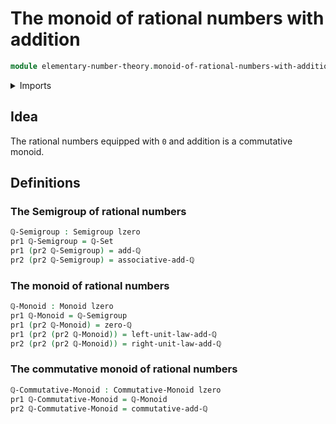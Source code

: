# The monoid of rational numbers with addition

```agda
module elementary-number-theory.monoid-of-rational-numbers-with-addition where
```

<details><summary>Imports</summary>

```agda
open import elementary-number-theory.addition-rational-numbers
open import elementary-number-theory.rational-numbers

open import foundation.dependent-pair-types
open import foundation.universe-levels

open import group-theory.commutative-monoids
open import group-theory.monoids
open import group-theory.semigroups
```

</details>

## Idea

The rational numbers equipped with `0` and addition is a commutative monoid.

## Definitions

### The Semigroup of rational numbers

```agda
ℚ-Semigroup : Semigroup lzero
pr1 ℚ-Semigroup = ℚ-Set
pr1 (pr2 ℚ-Semigroup) = add-ℚ
pr2 (pr2 ℚ-Semigroup) = associative-add-ℚ
```

### The monoid of rational numbers

```agda
ℚ-Monoid : Monoid lzero
pr1 ℚ-Monoid = ℚ-Semigroup
pr1 (pr2 ℚ-Monoid) = zero-ℚ
pr1 (pr2 (pr2 ℚ-Monoid)) = left-unit-law-add-ℚ
pr2 (pr2 (pr2 ℚ-Monoid)) = right-unit-law-add-ℚ
```

### The commutative monoid of rational numbers

```agda
ℚ-Commutative-Monoid : Commutative-Monoid lzero
pr1 ℚ-Commutative-Monoid = ℚ-Monoid
pr2 ℚ-Commutative-Monoid = commutative-add-ℚ
```
